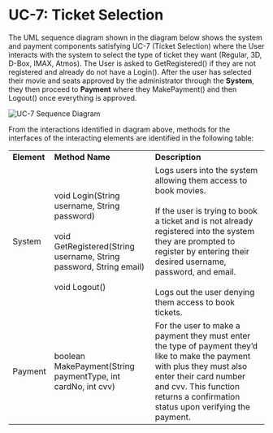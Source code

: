 # UC-7: Ticket Selection
The UML sequence diagram shown in the diagram below shows the system and payment components satisfying UC-7 (Ticket Selection) where the User interacts with the system to select the type of ticket they want (Regular, 3D, D-Box, IMAX, Atmos). The User is asked to GetRegistered() if they are not registered and  already do not have a Login(). After the user has selected their movie and seats approved by the administrator through the **System**, they then proceed to **Payment** where they MakePayment() and then Logout() once everything is approved.

![UC-7 Sequence Diagram](https://github.com/rutvishah859/Software-Design-Final-Project/blob/main/images/UC-7-Sequence-Diagram.PNG)

From the interactions identified in diagram above, methods for the interfaces of the interacting elements are identified in the following table:

<table>
    <tr>
        <td><b>Element</b></td>
        <td><b>Method Name</b></td>
        <td><b>Description</b></td>
    </tr>
    <tr>
        <td>System</td>
        <td>
            void Login(String username, String password)
            <br><br>
            void GetRegistered(String username, String password, String email)
            <br><br>
            void Logout()
        </td>
        <td>
            Logs users into the system allowing them access to book movies.
            <br><br>
            If the user is trying to book a ticket and is not already registered into the system they are prompted to register by entering their desired username, password, and email.
            <br><br>
            Logs out the user denying them access to book tickets.
        </td>
    </tr>
    <tr>
        <td>Payment</td>
        <td>
            boolean MakePayment(String paymentType, int cardNo, int cvv)
        </td>
        <td>
            For the user to make a payment they must enter the type of payment they’d like to make the payment with plus they must also enter their card number and cvv. This function returns a confirmation status upon verifying the payment.
        </td>
    </tr>
</table>